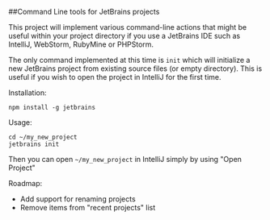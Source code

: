 ##Command Line tools for JetBrains projects

This project will implement various command-line actions that might be useful within your project directory if you use a JetBrains IDE such as IntelliJ, WebStorm, RubyMine or PHPStorm.

The only command implemented at this time is `init` which will initialize a new JetBrains project from existing source files (or empty directory). This is useful if you wish to open the project in IntelliJ for the first time.

Installation:

    npm install -g jetbrains

Usage:

    cd ~/my_new_project
    jetbrains init

Then you can open `~/my_new_project` in IntelliJ simply by using "Open Project"

Roadmap:
 * Add support for renaming projects
 * Remove items from "recent projects" list
